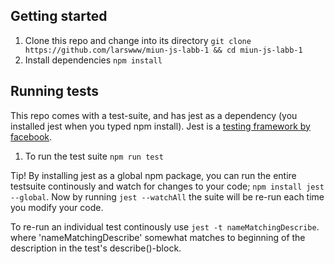 ## Getting started

1. Clone this repo and change into its directory `git clone https://github.com/larswww/miun-js-labb-1 && cd miun-js-labb-1`
2. Install dependencies `npm install`


## Running tests
This repo comes with a test-suite, and has jest as a dependency (you installed jest when you typed npm install). Jest is a [testing framework by facebook](https://jestjs.io/). 


1. To run the test suite `npm run test`

Tip! By installing jest as a global npm package, you can run the entire testsuite continously and watch for changes to your code; `npm install jest --global`. Now by running `jest --watchAll` the suite will be re-run each time you modify your code.

To re-run an individual test continously use `jest -t nameMatchingDescribe`. where 'nameMatchingDescribe' somewhat matches to beginning of the description in the test's describe()-block.
